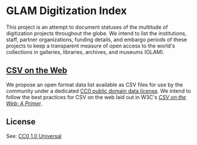 # GLAM Digitization Index

This project is an attempt to document statuses of the multitude of digitization projects throughout the globe. We intend to list the institutions, staff, partner organizations, funding details, and embargo periods of these projects to keep a transparent measure of open access to the world's collections in galleries, libraries, archives, and museums (GLAM).

## [CSV on the Web](https://www.w3.org/TR/2016/NOTE-tabular-data-primer-20160225/)

We propose an open format data list available as CSV files for use by the community under a dedicated [CC0 public domain data license](LICENSE). We intend to follow the best practices for CSV on the web laid out in W3C's _[CSV on the Web: A Primer](https://www.w3.org/TR/2016/NOTE-tabular-data-primer-20160225/)_.

## License

See: [CC0 1.0 Universal](LICENSE)
